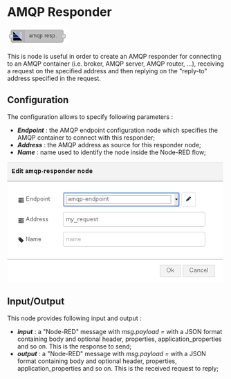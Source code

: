 # AMQP Responder

![AMQP responder node toolbox](images/amqp_responder_node_toolbox.png)

This is node is useful in order to create an AMQP responder for connecting to an AMQP container (i.e. broker, AMQP server, AMQP router, ...), receiving a request on the specified address and then replying on the "reply-to" address specified in the request.

## Configuration

The configuration allows to specify following parameters :

* **_Endpoint_** : the AMQP endpoint configuration node which specifies the AMQP container to connect with this responder;
* **_Address_** : the AMQP address as source for this responder node;
* **_Name_** : name used to identify the node inside the Node-RED flow;

![AMQP responder node](images/amqp_responder_node.png)

## Input/Output

This node provides following input and output :

* **_input_** : a "Node-RED" message with _msg.payload = <AMQP message>_ with a JSON format containing body and optional header, properties, application_properties and so on. This is the response to send;
* **_output_** : a "Node-RED" message with _msg.payload = <AMQP message>_ with a JSON format containing body and optional header, properties, application_properties and so on. This is the received request to reply;
